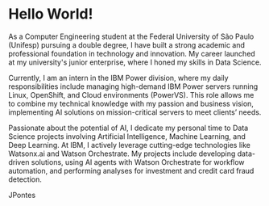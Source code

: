 # Hello World!
As a Computer Engineering student at the Federal University of São Paulo (Unifesp) pursuing a double degree, I have built a strong academic and professional foundation in technology and innovation. My career launched at my university's junior enterprise, where I honed my skills in Data Science.

Currently, I am an intern in the IBM Power division, where my daily responsibilities include managing high-demand IBM Power servers running Linux, OpenShift, and Cloud environments (PowerVS). This role allows me to combine my technical knowledge with my passion and business vision, implementing AI solutions on mission-critical servers to meet clients’ needs.

Passionate about the potential of AI, I dedicate my personal time to Data Science projects involving Artificial Intelligence, Machine Learning, and Deep Learning. At IBM, I actively leverage cutting-edge technologies like Watsonx.ai and Watson Orchestrate. My projects include developing data-driven solutions, using AI agents with Watson Orchestrate for workflow automation, and performing analyses for investment and credit card fraud detection.

JPontes

<!---
JlPontes/JlPontes is a ✨ special ✨ repository because its `README.md` (this file) appears on your GitHub profile.
You can click the Preview link to take a look at your changes.
--->
